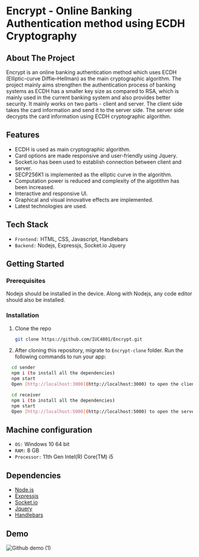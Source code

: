 # Encrypt - Online Banking Authentication method using ECDH Cryptography

## About The Project

Encrypt is an online banking authentication method which uses ECDH (Elliptic-curve Diffie–Hellman) as the main cryptographic algorithm. The project mainly aims strengthen the authentication process of banking systems as ECDH has a smaller key size as compared to RSA, which is mainly used in the current banking system and also provides better security. It mainly works on two parts - client and server. The client side takes the card information and send it to the server side. The server side decrypts the card information using ECDH cryptographic algorithm.

## Features

- ECDH is used as main cryptographic algorithm.
- Card options are made responsive and user-friendly using Jquery.
- Socket.io has been used to establish connection between client and server.
- SECP256K1 is implemented as the elliptic curve in the algorithm.
- Computation power is reduced and complexity of the algotithm has been increased.
- Interactive and responsive UI.
- Graphical and visual innovative effects are implemented.
- Latest technologies are used.


## Tech Stack

- `Frontend:` HTML, CSS, Javascript, Handlebars
- `Backend:` Nodejs, Expressjs, Socket.io Jquery

<!-- GETTING STARTED -->
## Getting Started


### Prerequisites

Nodejs should be installed in the device. Along with Nodejs, any code editor should also be installed.

### Installation

1. Clone the repo
   ```sh
   git clone https://github.com/IUC4801/Encrypt.git
   ```
   
2. After cloning this repository, migrate to ```Encrypt-clone``` folder. Run the following commands to run your app:
```bash
  cd sender
  npm i (to install all the dependencies)
  npm start
  Open [http://localhost:3000](http://localhost:3000) to open the client side.
```

```bash
  cd receiver
  npm i (to install all the dependencies)
  npm start
  Open [http://localhost:5000](http://localhost:5000) to open the server side.
```

## Machine configuration
- `OS:` Windows 10 64 bit
- `RAM:` 8 GB 
- `Processor:` 11th Gen Intel(R) Core(TM) i5


## Dependencies
* [Node.js](https://nodejs.org/en/)
* [Expressjs](https://expressjs.com/)
* [Socket.io](https://socket.io/)
* [Jquery](https://jquery.com/)
* [Handlebars](https://handlebarsjs.com/)

## Demo

![Github demo (1)](https://user-images.githubusercontent.com/61285140/211607696-49c6d6e4-58fc-490f-8558-abcac34cff93.gif)

  

